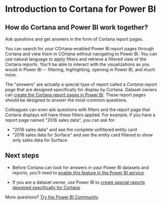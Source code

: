 ﻿<properties
   pageTitle="Introduction to Cortana for Power BI"
   description="Use Cortana with Power BI to get answers from your data. Activate Cortana for each Power BI dataset."
   services="powerbi"
   documentationCenter=""
   authors="fetiye"  
   manager="mblythe"
   editor=""/>

<tags
   ms.service="powerbi"
   ms.devlang="NA"
   ms.topic="article"
   ms.tgt_pltfrm="NA"
   ms.workload="powerbi"
   ms.date="11/22/2016"
   ms.author="mihart"/>


# Introduction to Cortana for Power BI

## How do Cortana and Power BI work together?

Ask questions and get answers in the form of Cortana report pages.

You can search for your COrtana-enabled Power BI report pages through Cortana and view them in COrtana without navigating to Power BI.  You can use natural language to apply filters and retrieve a filtered view of the Cortana reports. You'll be able to interact with the visualizations as you would in Power BI --  filtering, highlighting, opening in Power BI, and much more.  

The "answers" are actually a special type of report called a *Cortana report page* that are designed specifically for display by Cortana. Dataset owners can [create the Cortana report pages in Power BI](powerbi-service-cortana-desktop-entity-cards.md). These report pages should be designed to answer the most-common questions.   

Colleagues can even ask questions with filters and the report page that Cortana displays will have those filters applied. For example, if you have a report page named "2016 sales data", you can ask for:
-    "2016 sales data" and see the complete unfiltered entity card
-    "2016 sales data for Surface" and see the entity card filtered to show only sales data for Surface.

##  Next steps

-    Before Cortana can look for answers in your Power BI datasets and reports, you'll need to [enable this feature in the Power BI service](powerbi-service-Cortana-enable.md).  

- If you are a dataset owner, use Power BI to [create special reports designed specifically for Cortana](powerbi-service-Cortana-Desktop-entity-cards.md).

More questions? [Try the Power BI Community](http://community.powerbi.com/)

